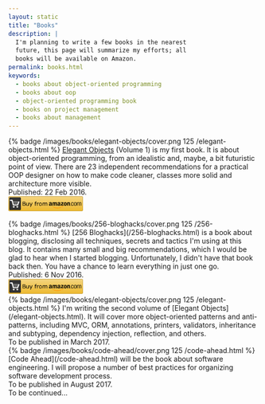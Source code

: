 ```yaml
---
layout: static
title: "Books"
description: |
  I'm planning to write a few books in the nearest
  future, this page will summarize my efforts; all
  books will be available on Amazon.
permalink: books.html
keywords:
  - books about object-oriented programming
  - books about oop
  - object-oriented programming book
  - books on project management
  - books about management
---
```


{% badge /images/books/elegant-objects/cover.png 125 /elegant-objects.html %}
[Elegant Objects](/elegant-objects.html) (Volume 1)
is my first book. It is about object-oriented
programming, from an idealistic and, maybe, a bit futuristic
point of view. There are 23 independent recommendations for
a practical OOP designer on how to make code cleaner, classes
more solid and architecture more visible.
<br/>
Published: 22 Feb 2016.
<br/>
<a href="http://goo.gl/W2WVMk"><img src='/images/books/amazon-buy-button.png' style='height:30px'/></a>

<div class="clear"></div>
{% badge /images/books/256-bloghacks/cover.png 125 /256-bloghacks.html %}
[256 Bloghacks](/256-bloghacks.html) is a book about blogging,
disclosing all techniques, secrets and tactics I'm using at this blog.
It contains many small and big recommendations,
which I would be glad to hear when I started blogging. Unfortunately,
I didn't have that book back then. You have a chance to learn everything
in just one go.
<br/>
Published: 6 Nov 2016.
<br/>
<a href="https://goo.gl/DUcXm9"><img src='/images/books/amazon-buy-button.png' style='height:30px'/></a>

<div class="clear"></div>
{% badge /images/books/elegant-objects/cover.png 125 /elegant-objects.html %}
I'm writing the second volume of [Elegant Objects](/elegant-objects.html).
It will cover more object-oriented patterns and anti-patterns,
including MVC, ORM, annotations, printers, validators, inheritance and subtyping,
dependency injection, reflection, and others.
<br/>
To be published in March 2017.

<div class="clear"></div>
{% badge /images/books/code-ahead/cover.png 125 /code-ahead.html %}
[Code Ahead](/code-ahead.html) will be the book about software engineering. I will
propose a number of best practices for organizing software development
process.
<br/>
To be published in August 2017.

<div class="clear"></div>
To be continued...
